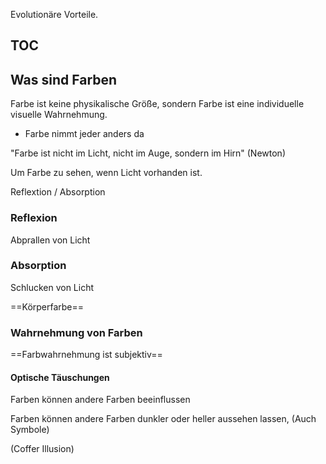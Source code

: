 Evolutionäre Vorteile.

## TOC

## Was sind Farben
Farbe ist keine physikalische Größe, sondern Farbe ist eine individuelle visuelle Wahrnehmung.
- Farbe nimmt jeder anders da

"Farbe ist nicht im Licht, nicht im Auge, sondern im Hirn" (Newton)

Um Farbe zu sehen, wenn  Licht vorhanden ist.

Reflextion / Absorption

### Reflexion
Abprallen von Licht

### Absorption
Schlucken von Licht

==Körperfarbe==

### Wahrnehmung von Farben
==Farbwahrnehmung ist subjektiv==

#### Optische Täuschungen
Farben können andere Farben beeinflussen

Farben können andere Farben dunkler oder heller aussehen lassen,
(Auch Symbole)

(Coffer Illusion)